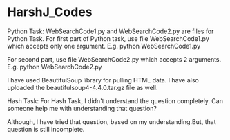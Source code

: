 # HarshJ_Codes

Python Task:
WebSearchCode1.py and WebSearchCode2.py are files for Python Task.
For first part of Python task, use file WebSearchCode1.py which accepts only one argument. E.g. python WebSearchCode1.py <Search Keyword>
For second part, use file WebSearchCode2.py which accepts 2 arguments. E.g. python WebSearchCode2.py <Search Keyword> <Page Number>

I have used BeautifulSoup library for pulling HTML data. I have also uploaded the beautifulsoup4-4.4.0.tar.gz file as well.

Hash Task:
For Hash Task, I didn't understand the question completely. Can someone help me with understanding that question?

Although, I have tried that question, based on my understanding.But, that question is still incomplete.
